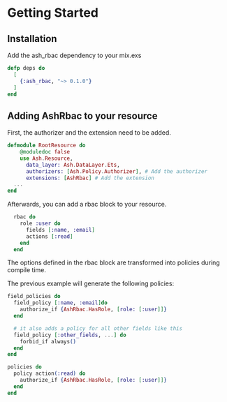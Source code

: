 # Getting Started

## Installation

Add the ash_rbac dependency to your mix.exs

```elixir
defp deps do
  [
    {:ash_rbac, "~> 0.1.0"}
  ]
end
```

## Adding AshRbac to your resource

First, the authorizer and the extension need to be added.

```elixir
defmodule RootResource do
    @moduledoc false
    use Ash.Resource,
      data_layer: Ash.DataLayer.Ets,
      authorizers: [Ash.Policy.Authorizer], # Add the authorizer
      extensions: [AshRbac] # Add the extension
  ...
end
```

Afterwards, you can add a rbac block to your resource.

```elixir
  rbac do
    role :user do
      fields [:name, :email]
      actions [:read]
    end
  end
```

The options defined in the rbac block are transformed into policies during compile time.

The previous example will generate the following policies:

```elixir
field_policies do
  field_policy [:name, :email]do
    authorize_if {AshRbac.HasRole, [role: [:user]]}
  end

  # it also adds a policy for all other fields like this
  field_policy [:other_fields, ...] do
    forbid_if always()
  end
end

policies do
  policy action(:read) do
    authorize_if {AshRbac.HasRole, [role: [:user]]}
  end
end
```
